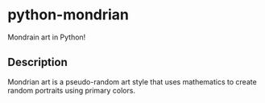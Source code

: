 # python-mondrian
Mondrain art in Python!

## Description
Mondrian art is a pseudo-random art style that uses mathematics to create random portraits using primary colors.
